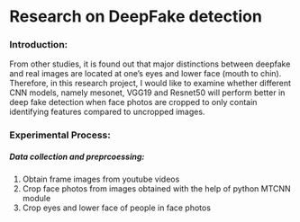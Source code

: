 # Research on DeepFake detection 

### Introduction:
From other studies, it is found out that major distinctions between deepfake and real images are located at one’s eyes and lower face (mouth to chin). 
Therefore, in this research project, I would like to examine whether different CNN models, namely mesonet, VGG19 and Resnet50 will perform better in deep fake detection when face photos are cropped to only contain identifying features compared to uncropped images. 

### Experimental Process:

##### Data collection and preprcoessing: 
1) Obtain frame images from youtube videos
2) Crop face photos from images obtained with the help of python MTCNN module 
3) Crop eyes and lower face of people in face photos 
